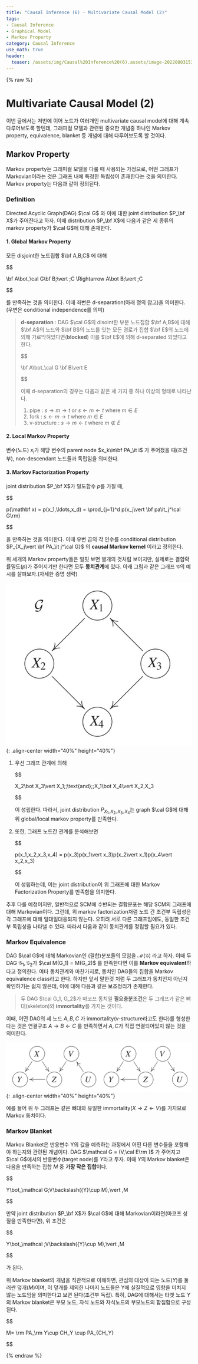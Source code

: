 ```yaml
---
title: "Causal Inference (6) - Multivariate Causal Model (2)"
tags:
- Causal Inference
- Graphical Model
- Markov Property
category: Causal Inference
use_math: true
header: 
  teaser: /assets/img/Causal%20Inference%20(6).assets/image-20220803153132412.png
---
```

{% raw %}
# Multivariate Causal Model (2)

이번 글에서는 저번에 이어 노드가 여러개인 multivariate causal model에 대해 계속 다루어보도록 할텐데, 그래피컬 모델과 관련된 중요한 개념중 하나인 Markov property, equivalence, blanket 등 개념에 대해 다루어보도록 할 것이다.

## Markov Property

Markov property는 그래피컬 모델을 다룰 때 사용되는 가정으로, 어떤 그래프가 Markovian이라는 것은 그래프 내에 특정한 독립성이 존재한다는 것을 의미한다. Markov property는 다음과 같이 정의된다.

### Definition

Directed Acyclic Graph(DAG) $\cal G$ 와 이에 대한 joint distribution $P_\bf X$가 주어진다고 하자. 이때 distribution $P_\bf X$에 다음과 같은 세 종류의 markov property가 $\cal G$에 대해 존재한다.

#### 1. Global Markov Property

모든 disjoint한 노드집합 $\bf A,B,C$ 에 대해

$$

\bf A\bot_\cal G\bf B\;\vert \;C \Rightarrow A\bot B\;\vert \;C

$$

를 만족하는 것을 의미한다. 이때 좌변은 d-separation(아래 정의 참고)을 의미한다.(우변은 conditional independence를 의미)

> **d-separation** : DAG $\cal G$의 disoint한 부분 노드집합 $\bf A,B$에 대해 $\bf A$의 노드와 $\bf B$의 노드를 잇는 모든 경로가 집합 $\bf E$의 노드에 의해 가로막혀있다면(**blocked**) 이를 $\bf E$에 의해 d-separated 되었다고 한다.
> 
> $$
> 
> \bf A\bot_\cal G \bf B\vert E
> 
> $$
> 
> 이때 d-separation의 경우는 다음과 같은 세 가지 중 하나 이상의 형태로 나타난다.
>
> 1. pipe : $s\to m\to t$ or $s\leftarrow m\leftarrow t$ where $m\in E$
> 2. fork : $s\leftarrow m\to t$ where $m\in E$
> 3. v-structure : $s\to m\leftarrow t$ where $m\notin E$

#### 2. Local Markov Property

변수(노드) $x_i$가 해당 변수의 parent node $x_k\in\bf PA_\it i$ 가 주어졌을 때(조건부), non-descendant 노드들과 독립임을 의미한다.

#### 3. Markov Factorization Property

joint distribution $P_\bf X$가 밀도함수 $p$를 가질 때,

$$

p(\mathbf x) = p(x_1,\ldots,x_d) = \prod_{j=1}^d p(x_j\vert \bf pa\it_j^\cal G\rm)

$$

을 만족하는 것을 의미한다. 이때 우변 곱의 각 인수를 conditional distribution $P_{X_j\vert \bf PA_\it j^\cal G}$ 의 **causal Markov kernel** 이라고 정의한다.

위 세개의 Markov property들은 얼핏 보면 별개의 것처럼 보이지만, 실제로는 결합확률밀도($p$)가 주어지기만 한다면 모두 **동치관계**에 있다. 아래 그림과 같은 그래프 $\mathcal G$의 예시를 살펴보자.(자세한 증명 생략)

![](/assets/img/Causal%20Inference%20(6).assets/image-20220803153132412.png){: .align-center width="40%" height="40%"}

1. 우선 그래프 관계에 의해

    $$

    X_2\bot X_3\vert X_1\;\;\text{and}\;\;X_1\bot X_4\vert X_2,X_3

    $$

    이 성립한다. 따라서, joint distribution $P_{X_1,X_2,X_3,X_4}$는 graph $\cal G$에 대해 위 global/local markov property를 만족한다.

2. 또한, 그래프 노드간 관계를 분석해보면

    $$

    p(x_1,x_2,x_3,x_4) = p(x_3)p(x_1\vert x_3)p(x_2\vert x_1)p(x_4\vert x_2,x_3)

    $$

    이 성립하는데, 이는 joint distribution이 위 그래프에 대한 Markov Factorization Property를 만족함을 의미한다.

추후 다룰 예정이지만, 일반적으로 SCM에 수반되는 결합분포는 해당 SCM의 그래프에 대해 Markovian이다. 그런데, 위 markov factorization처럼 노드 간 조건부 독립성은 각 그래프에 대해 일대일대응되지 않는다. 오히려 서로 다른 그래프임에도, 동일한 조건부 독립성을 나타낼 수 있다. 따라서 다음과 같이 동치관계를 정립할 필요가 있다.

### Markov Equivalence

DAG $\cal G$에 대해 Markovian인 (결합)분포들의 모임을 $\mathcal M(\mathcal G)$ 라고 하자. 이때 두 DAG $\mathcal G_1,\mathcal G_2$가 $\cal M(G_1) = M(G_2)$ 를 만족한다면 이를 **Markov equivalent**하다고 정의한다. 여타 동치관계와 마찬가지로, 동치인 DAG들의 집합을 Markov equivalence class라고 한다. 하지만 앞서 말한것 처럼 두 그래프가 동치인지 아닌지 확인하기는 쉽지 않은데, 이에 대해 다음과 같은 보조정리가 존재한다.

> 두 DAG $\cal G_1, G_2$가 마코프 동치일 **필요충분조건**은 두 그래프가 같은 뼈대(skeleton)와 **immortality**를 가지는 것이다.

이때, 어떤 DAG의 세 노드 $A,B,C$ 가 immortality(v-structure라고도 한다)를 형성한다는 것은 연결구조 $A\rightarrow B\leftarrow C$ 를 만족하면서 $A,C$가 직접 연결되어있지 않는 것을 의미한다.

![](/assets/img/Causal%20Inference%20(6).assets/IMG_BF4ED0EB7667-1.jpeg){: .align-center width="40%" height="40%"}

예를 들어 위 두 그래프는 같은 뼈대와 유일한 immortality($X\rightarrow Z\leftarrow V$)를 가지므로 Markov 동치이다.

### Markov Blanket

Markov Blanket은 반응변수 Y의 값을 예측하는 과정에서 어떤 다른 변수들을 포함해야 하는지와 관련된 개념이다. DAG $\mathcal G = (V,\cal E\rm )$ 가 주어지고 $\cal G$에서의 반응변수(target node)를 $Y$라고 두자. 이때 $Y$의 Markov blanket은 다음을 만족하는 집합 $M$ 중 **가장 작은 집합**이다.

$$

Y\bot_\mathcal G\;V\backslash(\{Y\}\cup M)\,\vert \,M

$$

만약 joint distribution $P_\bf X$가 $\cal G$에 대해 Markovian이라면(마코프 성질을 만족한다면), 위 조건은

$$

Y\bot_\mathcal \;V\backslash(\{Y\}\cup M)\,\vert \,M

$$

가 된다.

위 Markov blanket의 개념을 직관적으로 이해하면, 관심의 대상이 되는 노드($Y$)를 둘러싼 덮개($M$)이며, 이 덮개를 제외한 나머지 노드들은 Y에 실질적으로 영향을 미치지 않는 노드임을 의미한다고 보면 된다(조건부 독립). 특히, DAG에 대해서는 타겟 노드 $Y$의 Markov blanket은 부모 노드, 자식 노드와 자식노드의 부모노드의 합집합으로 구성된다.

$$

M= \rm PA_\rm Y\cup CH_Y \cup PA_{CH_Y}

$$

{% endraw %}